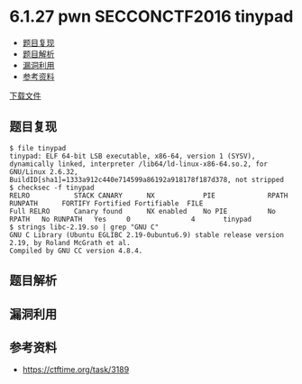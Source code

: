 # 6.1.27 pwn SECCONCTF2016 tinypad

- [题目复现](#题目复现)
- [题目解析](#题目解析)
- [漏洞利用](#漏洞利用)
- [参考资料](#参考资料)


[下载文件](../src/writeup/6.1.27_pwn_secconctf2016_tinypad)

## 题目复现
```
$ file tinypad 
tinypad: ELF 64-bit LSB executable, x86-64, version 1 (SYSV), dynamically linked, interpreter /lib64/ld-linux-x86-64.so.2, for GNU/Linux 2.6.32, BuildID[sha1]=1333a912c440e714599a86192a918178f187d378, not stripped
$ checksec -f tinypad
RELRO           STACK CANARY      NX            PIE             RPATH      RUNPATH      FORTIFY Fortified Fortifiable  FILE
Full RELRO      Canary found      NX enabled    No PIE          No RPATH   No RUNPATH   Yes     0               4       tinypad
$ strings libc-2.19.so | grep "GNU C"
GNU C Library (Ubuntu EGLIBC 2.19-0ubuntu6.9) stable release version 2.19, by Roland McGrath et al.
Compiled by GNU CC version 4.8.4.
```


## 题目解析

## 漏洞利用

## 参考资料
- https://ctftime.org/task/3189
